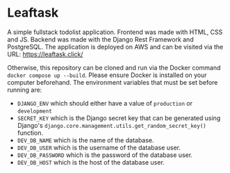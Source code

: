 # Leaftask
A simple fullstack todolist application. Frontend was made with HTML, CSS and JS. Backend was made with the Django Rest Framework and PostgreSQL. The application is deployed on AWS and can be visited via the URL: https://leaftask.click/


Otherwise, this repository can be cloned and run via the Docker command `docker compose up --build`. Please ensure Docker is installed on your computer beforehand.
The environment variables that must be set before running are:
- `DJANGO_ENV` which should either have a value of `production` or `development`
- `SECRET_KEY` which is the Django secret key that can be generated using Django's `django.core.management.utils.get_random_secret_key()` function.
- `DEV_DB_NAME` which is the name of the database.
- `DEV_DB_USER` which is the username of the database user.
- `DEV_DB_PASSWORD` which is the password of the database user.
- `DEV_DB_HOST` which is the host of the database user.
  


